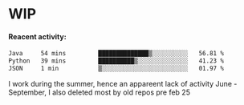 # WIP

#### Reacent activity:
<!--START_SECTION:waka-->

```txt
Java     54 mins         ██████████████▒░░░░░░░░░░   56.81 %
Python   39 mins         ██████████▒░░░░░░░░░░░░░░   41.23 %
JSON     1 min           ▒░░░░░░░░░░░░░░░░░░░░░░░░   01.97 %
```

<!--END_SECTION:waka-->

I work during the summer, hence an appareent lack of activity June - September, I also deleted most by old repos pre feb 25
